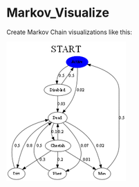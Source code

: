 # Markov_Visualize
Create Markov Chain visualizations like this:

<img src=giffy.gif alt=Markov GIF/>

